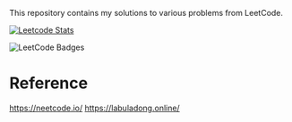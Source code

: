 This repository contains my solutions to various problems from LeetCode. 

[![Leetcode Stats](https://leetcard.jacoblin.cool/danghoangnhan?ext=heatmap)](https://leetcode.com/danghoangnhan)

![LeetCode Badges](https://leetcode-badge-showcase.vercel.app/api?username={danghoangnhan})

# Reference

https://neetcode.io/
https://labuladong.online/
